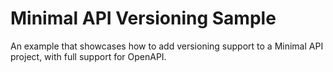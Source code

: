 # Minimal API Versioning Sample

An example that showcases how to add versioning support to a Minimal API project, with full support for OpenAPI.
